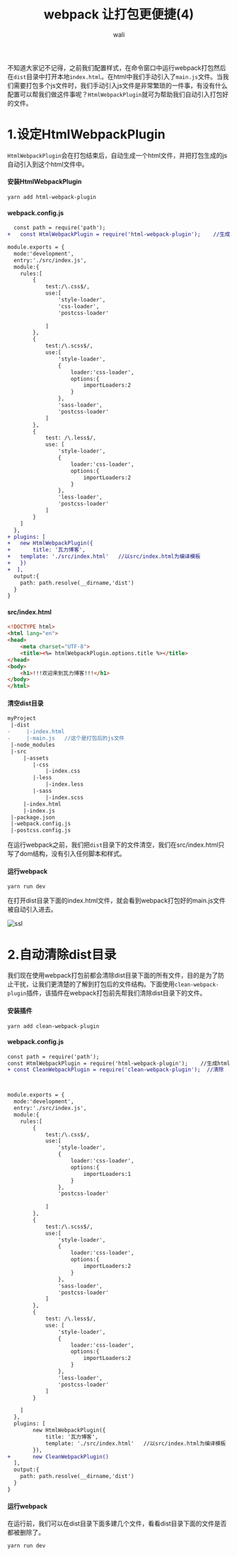 ﻿---
layout: post
title: webpack 让打包更便捷(4)
tagline: webpack教程
category: webpack      #分类
author: wali    #作者
tag: webpack     #标签
ghurl:      #github url
ghurl_zip:  #github zip下载
comments: true
post_nav: ["1.设定HtmlWebpackPlugin","2.自动清除dist目录"]
group_tag: webpack4.x 教程
---

不知道大家记不记得，之前我们配置样式，在命令窗口中运行webpack打包然后在`dist`目录中打开本地`index.html`。在html中我们手动引入了`main.js`文件。当我们需要打包多个js文件时，我们手动引入js文件是非常繁琐的一件事，有没有什么配置可以帮我们做这件事呢？`HtmlWebpackPlugin`就可为帮助我们自动引入打包好的文件。

# 1.设定HtmlWebpackPlugin

`HtmlWebpackPlugin`会在打包结束后，自动生成一个html文件，并把打包生成的js自动引入到这个html文件中。

#### 安装HtmlWebpackPlugin

```
yarn add html-webpack-plugin
```

#### webpack.config.js

```diff
  const path = require('path');
+	const HtmlWebpackPlugin = require('html-webpack-plugin');    //生成html文件

module.exports = {
  mode:'development',
  entry:'./src/index.js',
  module:{
	rules:[
		{
			test:/\.css$/,
			use:[
				'style-loader',
				'css-loader',
				'postcss-loader'
				
			]
		},
		{
			test:/\.scss$/,
			use:[
				'style-loader',
				{
					loader:'css-loader',
					options:{
						importLoaders:2
					}					
				},
				'sass-loader',
				'postcss-loader'
			]
		},
		{
			test: /\.less$/,
			use: [
				'style-loader',
				{
					loader:'css-loader',
					options:{
						importLoaders:2
					}					
				},
				'less-loader',
				'postcss-loader'
			]
		}
	]
  },
+ plugins: [
+   new HtmlWebpackPlugin({
+		title: '瓦力博客',
+   template: './src/index.html'   //以src/index.html为编译模板
+	})
+  ],
  output:{
    path: path.resolve(__dirname,'dist')
  }
}
```

#### src/index.html

```html
<!DOCTYPE html>
<html lang="en">
<head>
    <meta charset="UTF-8">
    <title><%= htmlWebpackPlugin.options.title %></title>
</head>
<body>
    <h1>!!!欢迎来到瓦力博客!!!</h1>
</body>
</html>
```

#### 清空dist目录

```diff
myProject
 |-dist
-     |-index.html
-     |-main.js   //这个是打包后的js文件
 |-node_modules
 |-src
     |-assets
        |-css
            |-index.css
        |-less
            |-index.less     
        |-sass
            |-index.scss
     |-index.html
     |-index.js
 |-package.json
 |-webpack.config.js
 |-postcss.config.js
```
在运行webpack之前，我们把`dist`目录下的文件清空，我们在src/index.html只写了dom结构，没有引入任何脚本和样式。


#### 运行webpack

```
yarn run dev
```

在打开dist目录下面的index.html文件，就会看到webpack打包好的main.js文件被自动引入进去。

![ssl](http://walidream.com:9999/blogImage/webpack/webpack_8.png)


# 2.自动清除dist目录

我们现在使用webpack打包前都会清除dist目录下面的所有文件，目的是为了防止干扰，让我们更清楚的了解到打包后的文件结构。下面使用`clean-webpack-plugin`插件，该插件在webpack打包前先帮我们清除dist目录下的文件。

#### 安装插件

```
yarn add clean-webpack-plugin
```

#### webpack.config.js

```diff
const path = require('path');
const HtmlWebpackPlugin = require('html-webpack-plugin');    //生成html文件
+ const CleanWebpackPlugin = require('clean-webpack-plugin');  //清除



module.exports = {
  mode:'development',
  entry:'./src/index.js',
  module:{
	rules:[
		{
			test:/\.css$/,
			use:[
				'style-loader',
				{
					loader:'css-loader',
					options:{
						importLoaders:1
					}					
				},
				'postcss-loader'
				
			]
		},
		{
			test:/\.scss$/,
			use:[
				'style-loader',
				{
					loader:'css-loader',
					options:{
						importLoaders:2
					}					
				},
				'sass-loader',
				'postcss-loader'
			]
		},
		{
			test: /\.less$/,
			use: [
				'style-loader',
				{
					loader:'css-loader',
					options:{
						importLoaders:2
					}					
				},
				'less-loader',
				'postcss-loader'
			]
		}

	]
  },
  plugins: [
		new HtmlWebpackPlugin({
			title: '瓦力博客',
			template: './src/index.html'   //以src/index.html为编译模板
		}),
+		new CleanWebpackPlugin()
  ],
  output:{
    path: path.resolve(__dirname,'dist')
  }
}
```

#### 运行webpack

在运行前，我们可以在dist目录下面多建几个文件，看看dist目录下面的文件是否都被删除了。

```
yarn run dev
```






























